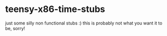 # teensy-x86-time-stubs
just some silly non functional stubs :) this is probably not what you want it to be, sorry!

